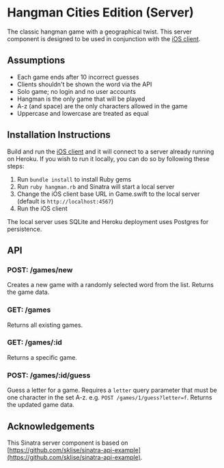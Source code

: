 # Hangman Cities Edition (Server)

The classic hangman game with a geographical twist. This server component is designed to be used in conjunction with the [iOS client](https://github.com/alexanderedge/hangman-cities-client).

## Assumptions

* Each game ends after 10 incorrect guesses
* Clients shouldn't be shown the word via the API
* Solo game; no login and no user accounts
* Hangman is the only game that will be played
* A-z (and space) are the only characters allowed in the game
* Uppercase and lowercase are treated as equal

## Installation Instructions

Build and run the [iOS client](https://github.com/alexanderedge/hangman-cities-client) and it will connect to a server already running on Heroku. If you wish to run it locally, you can do so by following these steps:

1. Run `bundle install` to install Ruby gems
2. Run `ruby hangman.rb` and Sinatra will start a local server
3. Change the iOS client base URL in Game.swift to the local server (default is `http://localhost:4567`)
4. Run the iOS client

The local server uses SQLite and Heroku deployment uses Postgres for persistence.

## API

### POST: /games/new

Creates a new game with a randomly selected word from the list. Returns the game data.

### GET: /games

Returns all existing games.

### GET: /games/:id

Returns a specific game.

### POST: /games/:id/guess

Guess a letter for a game. Requires a `letter` query parameter that must be one character in the set A-z. e.g. `POST /games/1/guess?letter=f`. Returns the updated game data.

## Acknowledgements

This Sinatra server component is based on [https://github.com/sklise/sinatra-api-example](https://github.com/sklise/sinatra-api-example).

